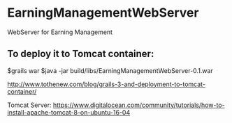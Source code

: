 # EarningManagementWebServer
WebServer for Earning Management


## To deploy it to Tomcat container:

$grails war
$java -jar build/libs/EarningManagementWebServer-0.1.war

http://www.tothenew.com/blog/grails-3-and-deployment-to-tomcat-container/

Tomcat Server: https://www.digitalocean.com/community/tutorials/how-to-install-apache-tomcat-8-on-ubuntu-16-04

